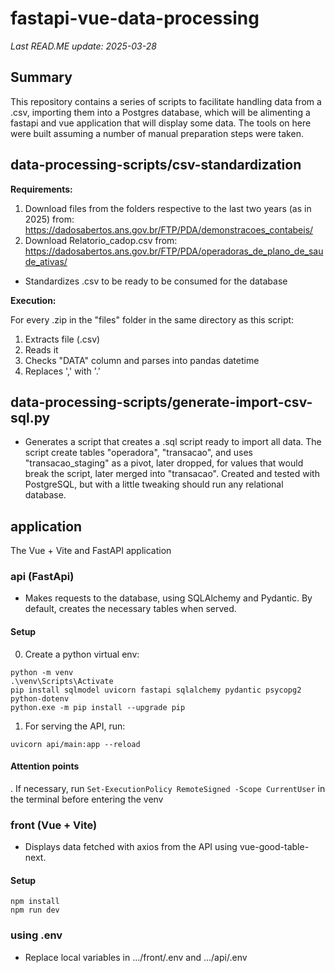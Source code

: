 # fastapi-vue-data-processing
_Last READ.ME update: 2025-03-28_

## Summary

This repository contains a series of scripts to facilitate handling data from a .csv, importing them into a Postgres database, which will be alimenting a fastapi and vue application that will display some data. The tools on here were built assuming a number of manual preparation steps were taken.

## data-processing-scripts/csv-standardization
**Requirements:** 
1. Download files from the folders respective to the last two years (as in 2025) from: https://dadosabertos.ans.gov.br/FTP/PDA/demonstracoes_contabeis/
2. Download Relatorio_cadop.csv from: https://dadosabertos.ans.gov.br/FTP/PDA/operadoras_de_plano_de_saude_ativas/

- Standardizes .csv to be ready to be consumed for the database

**Execution:**

For every .zip in the "files" folder in the same directory as this script:
1. Extracts file (.csv)
2. Reads it
3. Checks "DATA" column and parses into pandas  datetime
4. Replaces ',' with '.'

## data-processing-scripts/generate-import-csv-sql.py
- Generates a script that creates a .sql script ready to import all data. The script create tables "operadora", "transacao", and uses "transacao_staging" as a pivot, later dropped, for values that would break the script, later merged into "transacao". Created and tested with PostgreSQL, but with a little tweaking should run any relational database.

## application

The Vue + Vite and FastAPI application

### api (FastApi)
- Makes requests to the database, using SQLAlchemy and Pydantic. By default, creates the necessary tables when served.

#### Setup
0. Create a python virtual env:
```
python -m venv
.\venv\Scripts\Activate
pip install sqlmodel uvicorn fastapi sqlalchemy pydantic psycopg2 python-dotenv
python.exe -m pip install --upgrade pip

```

1. For serving the API, run:
```
uvicorn api/main:app --reload
```

#### Attention points
. If necessary, run ```Set-ExecutionPolicy RemoteSigned -Scope CurrentUser``` in the terminal before entering the venv

### front (Vue + Vite)
- Displays data fetched with axios from the API using vue-good-table-next.

#### Setup

```
npm install
npm run dev
```

### using .env
- Replace local variables in .../front/.env and .../api/.env
